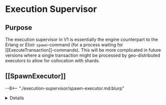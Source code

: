# Execution Supervisor

## Purpose

The execution supervisor in V1 is essentially the engine counterpart
to the Erlang or Elixir `spawn`-command
(for a process waiting for [[ExecuteTransaction]]-commands).
This will be more complicated in future versions
where a single transaction might be processed
by geo-distributed executors to allow for collocation with shards.


## [[SpawnExecutor]]

--8<-- "./execution-supervisor/spawn-executor.md:blurp"
<details  markdown="1">
    <summary>Details</summary>
--8<-- "./execution-supervisor/spawn-executor.md:details"
</details>
